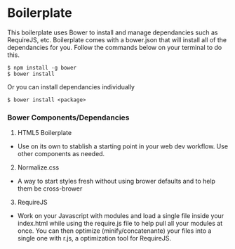 # Boilerplate

This boilerplate uses Bower to install and manage dependancies such as RequireJS, etc.
Boilerplate comes with a bower.json that will install all of the dependancies for you. Follow the commands below on your terminal to do this. 

```shell
$ npm install -g bower
$ bower install
```
Or you can install dependancies individually

```shell
$ bower install <package>
```

### Bower Components/Dependancies

1. HTML5 Boilerplate

 - Use on its own to stablish a starting point in your web dev workflow. Use other components as needed.

2. Normalize.css

 - A way to start styles fresh without using brower defaults and to help them be cross-brower

3. RequireJS

 - Work on your Javascript with modules and load a single file inside your index.html while using the require.js file to help pull all your modules at once. You can then optimize (minify/concatenante) your files into a single one with r.js, a optimization tool for RequireJS.


